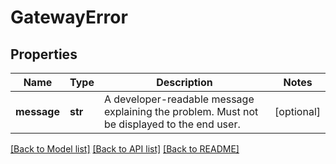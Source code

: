 # GatewayError

## Properties
Name | Type | Description | Notes
------------ | ------------- | ------------- | -------------
**message** | **str** | A developer-readable message explaining the problem. Must not be displayed to the end user. | [optional] 

[[Back to Model list]](../README.md#documentation-for-models) [[Back to API list]](../README.md#documentation-for-api-endpoints) [[Back to README]](../README.md)


